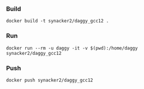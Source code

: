 ### Build
````docker build -t synacker2/daggy_gcc12 .````

### Run
````docker run --rm -u daggy -it -v $(pwd):/home/daggy synacker2/daggy_gcc12````

### Push
````docker push synacker2/daggy_gcc12````